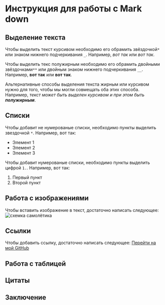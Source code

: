 # Инструкция для работы с Mark down

## Выделение текста

Чтобы выделить текст курсивом необходимо его обрамить звёздочкой```*``` или знаком нижнего подчеркивания ```_```. Например, *вот так* или _вот так_.

Чтобы выделить текс полужирным необходимо его обрамить двойными звёздочками```**``` или двойным знаком нижнего подчеркивания ```__```. Например, **вот так** или __вот так__.

Альтернативные способы выделения текста жирным или курсивом нужно для того, чтобы мы могли совмещать оба этих способа. Например, _текст может быть выделен курсивом и при этом быть **полужирным**_.

## Списки

Чтобы добавит не нумерованые списки, необходимо пункты выделить звездочкой ```*```. Например, вот так:
* Элемент 1
* Элемент 2
* Элемент 3

Чтобы добавит нумерованые списки, необходимо пункты выделить цифрой ```1.```. Например, вот так:
1. Первый пункт
2. Второй пункт

## Работа с изображениями

Чтобы вставить изображение в текст, достаточно написать следующее:
![схемка самолётика](5779389130181031561.jpg)

## Ссылки 

Чтобы добавить ссылку, достаточно написать следующее:
[Перейти на мой GitHub](https://github.com/)

## Работа с таблицей

## Цитаты

## Заключение 

